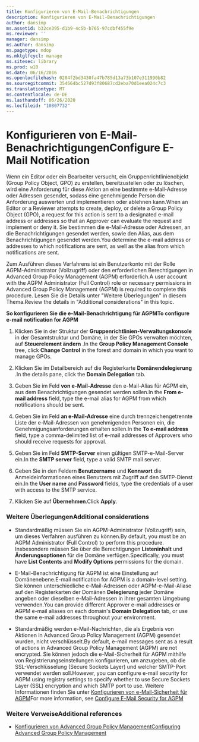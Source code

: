 ```yaml
---
title: Konfigurieren von E-Mail-Benachrichtigungen
description: Konfigurieren von E-Mail-Benachrichtigungen
author: dansimp
ms.assetid: b32ce395-d1b9-4c5b-b765-97cdbf455f9e
ms.reviewer: ''
manager: dansimp
ms.author: dansimp
ms.pagetype: mdop
ms.mktglfcycl: manage
ms.sitesec: library
ms.prod: w10
ms.date: 06/16/2016
ms.openlocfilehash: 0204f2bd3430fa47b785d13a73b107e311990b82
ms.sourcegitcommit: 354664bc527d93f80687cd2eba70d1eea024c7c3
ms.translationtype: MT
ms.contentlocale: de-DE
ms.lasthandoff: 06/26/2020
ms.locfileid: "10807732"
---
```

# <span data-ttu-id="3f855-103">Konfigurieren von E-Mail-Benachrichtigungen</span><span class="sxs-lookup"><span data-stu-id="3f855-103">Configure E-Mail Notification</span></span>


<span data-ttu-id="3f855-104">Wenn ein Editor oder ein Bearbeiter versucht, ein Gruppenrichtlinienobjekt (Group Policy Object, GPO) zu erstellen, bereitzustellen oder zu löschen, wird eine Anforderung für diese Aktion an eine bestimmte e-Mail-Adresse oder Adressen gesendet, sodass eine genehmigende Person die Anforderung auswerten und implementieren oder ablehnen kann.</span><span class="sxs-lookup"><span data-stu-id="3f855-104">When an Editor or a Reviewer attempts to create, deploy, or delete a Group Policy Object (GPO), a request for this action is sent to a designated e-mail address or addresses so that an Approver can evaluate the request and implement or deny it.</span></span> <span data-ttu-id="3f855-105">Sie bestimmen die e-Mail-Adresse oder Adressen, an die Benachrichtigungen gesendet werden, sowie den Alias, aus dem Benachrichtigungen gesendet werden.</span><span class="sxs-lookup"><span data-stu-id="3f855-105">You determine the e-mail address or addresses to which notifications are sent, as well as the alias from which notifications are sent.</span></span>

<span data-ttu-id="3f855-106">Zum Ausführen dieses Verfahrens ist ein Benutzerkonto mit der Rolle AGPM-Administrator (Vollzugriff) oder den erforderlichen Berechtigungen in Advanced Group Policy Management (AGPM) erforderlich.</span><span class="sxs-lookup"><span data-stu-id="3f855-106">A user account with the AGPM Administrator (Full Control) role or necessary permissions in Advanced Group Policy Management (AGPM) is required to complete this procedure.</span></span> <span data-ttu-id="3f855-107">Lesen Sie die Details unter "Weitere Überlegungen" in diesem Thema.</span><span class="sxs-lookup"><span data-stu-id="3f855-107">Review the details in "Additional considerations" in this topic.</span></span>

**<span data-ttu-id="3f855-108">So konfigurieren Sie die e-Mail-Benachrichtigung für AGPM</span><span class="sxs-lookup"><span data-stu-id="3f855-108">To configure e-mail notification for AGPM</span></span>**

1.  <span data-ttu-id="3f855-109">Klicken Sie in der Struktur der **Gruppenrichtlinien-Verwaltungskonsole** in der Gesamtstruktur und Domäne, in der Sie GPOs verwalten möchten, auf **Steuerelement ändern** .</span><span class="sxs-lookup"><span data-stu-id="3f855-109">In the **Group Policy Management Console** tree, click **Change Control** in the forest and domain in which you want to manage GPOs.</span></span>

2.  <span data-ttu-id="3f855-110">Klicken Sie im Detailbereich auf die Registerkarte **Domänendelegierung** .</span><span class="sxs-lookup"><span data-stu-id="3f855-110">In the details pane, click the **Domain Delegation** tab.</span></span>

3.  <span data-ttu-id="3f855-111">Geben Sie im Feld **von e-Mail-Adresse** den e-Mail-Alias für AGPM ein, aus dem Benachrichtigungen gesendet werden sollen.</span><span class="sxs-lookup"><span data-stu-id="3f855-111">In the **From e-mail address** field, type the e-mail alias for AGPM from which notifications should be sent.</span></span>

4.  <span data-ttu-id="3f855-112">Geben Sie im Feld **an e-Mail-Adresse** eine durch trennzeichengetrennte Liste der e-Mail-Adressen von genehmigenden Personen ein, die Genehmigungsanforderungen erhalten sollen.</span><span class="sxs-lookup"><span data-stu-id="3f855-112">In the **To e-mail address** field, type a comma-delimited list of e-mail addresses of Approvers who should receive requests for approval.</span></span>

5.  <span data-ttu-id="3f855-113">Geben Sie im Feld **SMTP-Server** einen gültigen SMTP-e-Mail-Server ein.</span><span class="sxs-lookup"><span data-stu-id="3f855-113">In the **SMTP server** field, type a valid SMTP mail server.</span></span>

6.  <span data-ttu-id="3f855-114">Geben Sie in den Feldern **Benutzername** und **Kennwort** die Anmeldeinformationen eines Benutzers mit Zugriff auf den SMTP-Dienst ein.</span><span class="sxs-lookup"><span data-stu-id="3f855-114">In the **User name** and **Password** fields, type the credentials of a user with access to the SMTP service.</span></span>

7.  <span data-ttu-id="3f855-115">Klicken Sie auf **Übernehmen**.</span><span class="sxs-lookup"><span data-stu-id="3f855-115">Click **Apply**.</span></span>

### <span data-ttu-id="3f855-116">Weitere Überlegungen</span><span class="sxs-lookup"><span data-stu-id="3f855-116">Additional considerations</span></span>

-   <span data-ttu-id="3f855-117">Standardmäßig müssen Sie ein AGPM-Administrator (Vollzugriff) sein, um dieses Verfahren ausführen zu können.</span><span class="sxs-lookup"><span data-stu-id="3f855-117">By default, you must be an AGPM Administrator (Full Control) to perform this procedure.</span></span> <span data-ttu-id="3f855-118">Insbesondere müssen Sie über die Berechtigungen **Listeninhalt** und **Änderungsoptionen** für die Domäne verfügen.</span><span class="sxs-lookup"><span data-stu-id="3f855-118">Specifically, you must have **List Contents** and **Modify Options** permissions for the domain.</span></span>

-   <span data-ttu-id="3f855-119">E-Mail-Benachrichtigung für AGPM ist eine Einstellung auf Domänenebene.</span><span class="sxs-lookup"><span data-stu-id="3f855-119">E-mail notification for AGPM is a domain-level setting.</span></span> <span data-ttu-id="3f855-120">Sie können unterschiedliche e-Mail-Adressen oder AGPM-e-Mail-Aliase auf den Registerkarten der Domänen **Delegierung** jeder Domäne angeben oder dieselben e-Mail-Adressen in ihrer gesamten Umgebung verwenden.</span><span class="sxs-lookup"><span data-stu-id="3f855-120">You can provide different Approver e-mail addresses or AGPM e-mail aliases on each domain's **Domain Delegation** tab, or use the same e-mail addresses throughout your environment.</span></span>

-   <span data-ttu-id="3f855-121">Standardmäßig werden e-Mail-Nachrichten, die als Ergebnis von Aktionen in Advanced Group Policy Management (AGPM) gesendet wurden, nicht verschlüsselt.</span><span class="sxs-lookup"><span data-stu-id="3f855-121">By default, e-mail messages sent as a result of actions in Advanced Group Policy Management (AGPM) are not encrypted.</span></span> <span data-ttu-id="3f855-122">Sie können jedoch die e-Mail-Sicherheit für AGPM mithilfe von Registrierungseinstellungen konfigurieren, um anzugeben, ob die SSL-Verschlüsselung (Secure Sockets Layer) und welcher SMTP-Port verwendet werden soll.</span><span class="sxs-lookup"><span data-stu-id="3f855-122">However, you can configure e-mail security for AGPM using registry settings to specify whether to use Secure Sockets Layer (SSL) encryption and which SMTP port to use.</span></span> <span data-ttu-id="3f855-123">Weitere Informationen finden Sie unter [Konfigurieren von e-Mail-Sicherheit für AGPM](configure-e-mail-security-for-agpm-agpm30ops.md)</span><span class="sxs-lookup"><span data-stu-id="3f855-123">For more information, see [Configure E-Mail Security for AGPM](configure-e-mail-security-for-agpm-agpm30ops.md)</span></span>

### <span data-ttu-id="3f855-124">Weitere Verweise</span><span class="sxs-lookup"><span data-stu-id="3f855-124">Additional references</span></span>

-   [<span data-ttu-id="3f855-125">Konfigurieren von Advanced Group Policy Management</span><span class="sxs-lookup"><span data-stu-id="3f855-125">Configuring Advanced Group Policy Management</span></span>](configuring-advanced-group-policy-management.md)

 

 






